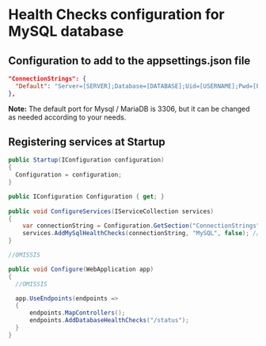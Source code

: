 # Health Checks configuration for MySQL database


## Configuration to add to the appsettings.json file

```json
"ConnectionStrings": {
  "Default": "Server=[SERVER];Database=[DATABASE];Uid=[USERNAME];Pwd=[PASSWORD];Port=3306"
},
```

<b>Note:</b> The default port for Mysql / MariaDB is 3306, but it can be changed as needed according to your needs.


## Registering services at Startup

```csharp
public Startup(IConfiguration configuration)
{
  Configuration = configuration;
}

public IConfiguration Configuration { get; }
	
public void ConfigureServices(IServiceCollection services)
{
    var connectionString = Configuration.GetSection("ConnectionStrings").GetValue<string>("Default");
    services.AddMySqlHealthChecks(connectionString, "MySQL", false); //Use the True parameter if access is to be in AllowAnonymous mode
}

//OMISSIS

public void Configure(WebApplication app)
{
  //OMISSIS

  app.UseEndpoints(endpoints =>
  {
      endpoints.MapControllers();
      endpoints.AddDatabaseHealthChecks("/status");
  }
}
```